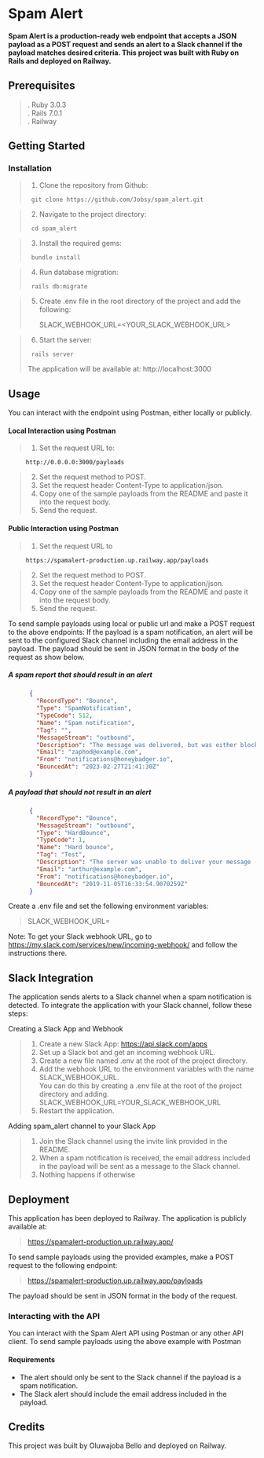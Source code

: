 # Spam Alert
#### Spam Alert is a production-ready web endpoint that accepts a JSON payload as a POST request and sends an alert to a Slack channel if the payload matches desired criteria. This project was built with Ruby on Rails and deployed on Railway.


## Prerequisites
> . Ruby 3.0.3  
> . Rails 7.0.1  
> . Railway  


## Getting Started
### Installation
> 1. Clone the repository from Github:
>
> ```
>  git clone https://github.com/Jobsy/spam_alert.git
> ```
>

> 2. Navigate to the project directory:
>
> ```
>  cd spam_alert
> ```
>

> 3. Install the required gems:
>
> ```
>  bundle install
> ```
>

> 4. Run database migration:
>
> ```
>  rails db:migrate
> ```
>

> 5. Create .env file in the root directory of the project and add the following:
>
>    SLACK_WEBHOOK_URL=<YOUR_SLACK_WEBHOOK_URL>
>

> 6. Start the server:
>
> ```
>  rails server
> ```
>
>  The application will be available at: http://localhost:3000
>

## Usage
You can interact with the endpoint using Postman, either locally or publicly.
#### Local Interaction using Postman
> 1. Set the request URL to:
```
     http://0.0.0.0:3000/payloads
```
> 2. Set the request method to POST.
> 3. Set the request header Content-Type to application/json.
> 4. Copy one of the sample payloads from the README and paste it into the request body.
> 5. Send the request.
#### Public Interaction using Postman
> 1. Set the request URL to
```
     https://spamalert-production.up.railway.app/payloads
```
> 2. Set the request method to POST.
> 3. Set the request header Content-Type to application/json.
> 4. Copy one of the sample payloads from the README and paste it into the request body.
> 5. Send the request.

To send sample payloads using local or public url and make a POST request to the above endpoints:
If the payload is a spam notification, an alert will be sent to the configured Slack channel including the email address in the payload.
The payload should be sent in JSON format in the body of the request as show below.
##### A spam report that should result in an alert
```JSON
      {
        "RecordType": "Bounce",
        "Type": "SpamNotification",
        "TypeCode": 512,
        "Name": "Spam notification",
        "Tag": "",
        "MessageStream": "outbound",
        "Description": "The message was delivered, but was either blocked by the user, or classified as spam, bulk mail, or had rejected content.",
        "Email": "zaphod@example.com",
        "From": "notifications@honeybadger.io",
        "BouncedAt": "2023-02-27T21:41:30Z"
      }
```
##### A payload that should not result in an alert
```JSON
      {
        "RecordType": "Bounce",
        "MessageStream": "outbound",
        "Type": "HardBounce",
        "TypeCode": 1,
        "Name": "Hard bounce",
        "Tag": "Test",
        "Description": "The server was unable to deliver your message (ex: unknown user, mailbox not found).",
        "Email": "arthur@example.com",
        "From": "notifications@honeybadger.io",
        "BouncedAt": "2019-11-05T16:33:54.9070259Z"
      }
```

Create a .env file and set the following environment variables:
>
>SLACK_WEBHOOK_URL=<your Slack webhook URL>
>
Note: To get your Slack webhook URL, go to https://my.slack.com/services/new/incoming-webhook/ and follow the instructions there.

## Slack Integration
The application sends alerts to a Slack channel when a spam notification is detected. To integrate the application with your Slack channel, follow these steps:

Creating a Slack App and Webhook
> 1. Create a new Slack App: https://api.slack.com/apps
> 2. Set up a Slack bot and get an incoming webhook URL.
> 3. Create a new file named .env at the root of the project directory.
> 4. Add the webhook URL to the environment variables with the name SLACK_WEBHOOK_URL.  
 You can do this by creating a .env file at the root of the project directory and adding. 
 SLACK_WEBHOOK_URL=YOUR_SLACK_WEBHOOK_URL
> 5. Restart the application.

Adding spam_alert channel to your Slack App
> 1. Join the Slack channel using the invite link provided in the README.
> 2. When a spam notification is received, the email address included in the payload will be sent as a message to the Slack channel.
> 3. Nothing happens if otherwise


## Deployment

This application has been deployed to Railway. The application is publicly available at:
>
> https://spamalert-production.up.railway.app/
>

To send sample payloads using the provided examples, make a POST request to the following endpoint:
>
>https://spamalert-production.up.railway.app/payloads
>

The payload should be sent in JSON format in the body of the request.

### Interacting with the API
You can interact with the Spam Alert API using Postman or any other API client. To send sample payloads using the above example with Postman
#### Requirements
- The alert should only be sent to the Slack channel if the payload is a spam notification.
- The Slack alert should include the email address included in the payload.

## Credits
This project was built by Oluwajoba Bello and deployed on Railway.


